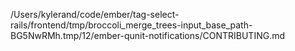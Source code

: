 /Users/kylerand/code/ember/tag-select-rails/frontend/tmp/broccoli_merge_trees-input_base_path-BG5NwRMh.tmp/12/ember-qunit-notifications/CONTRIBUTING.md